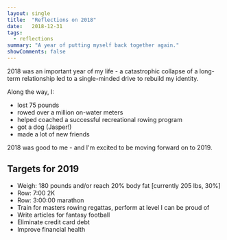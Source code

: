 ```yaml
---
layout: single
title:  "Reflections on 2018"
date:   2018-12-31
tags: 
  - reflections
summary: "A year of putting myself back together again."
showComments: false
---
```


2018 was an important year of my life - a catastrophic collapse of a long-term 
relationship led to a single-minded drive to rebuild my identity.

Along the way, I: 
- lost 75 pounds
- rowed over a million on-water meters
- helped coached a successful recreational rowing program
- got a dog (Jasper!)
- made a lot of new friends

2018 was good to me - and I'm excited to be moving forward on to 2019.

## Targets for 2019

- Weigh: 180 pounds and/or reach 20% body fat [currently 205 lbs, 30%] 
- Row: 7:00 2K 
- Row: 3:00:00 marathon 
- Train for masters rowing regattas, perform at level I can be proud of 
- Write articles for fantasy football 
- Eliminate credit card debt 
- Improve financial health
